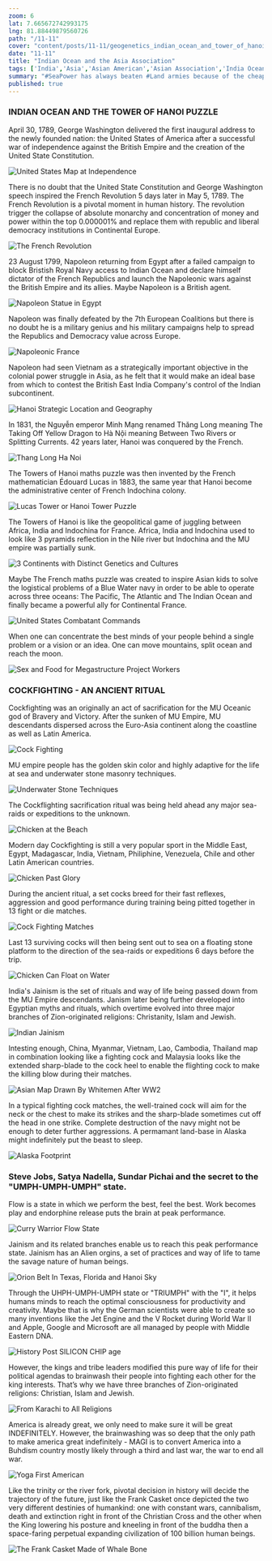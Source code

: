 ```yaml
--- 
zoom: 6  
lat: 7.665672742993175
lng: 81.88449879560726
path: "/11-11"
cover: "content/posts/11-11/geogenetics_indian_ocean_and_tower_of_hanoi_puzzle.png"
date: "11-11"
title: "Indian Ocean and the Asia Association"
tags: ['India','Asia','Asian American','Asian Association','India Ocean','Spykman World','GeoGenetics']  
summary: "#SeaPower has always beaten #Land armies because of the cheaper cost of moving good as well as the flexibility of rivers and ocean highway. Whoever control the #IndianOcean will end up control Euro Asia in 21 century."
published: true
---
```

### INDIAN OCEAN AND THE TOWER OF HANOI PUZZLE

April 30, 1789, George Washington delivered the first inaugural address to the newly founded nation: the United States of America after a successful war of independence against the British Empire and the creation of the United State Constitution. 

![United States Map at Independence](https://storage.googleapis.com/spykman-world/american_independence_territorial.png)

There is no doubt that the United State Constitution and George Washington speech inspired the French Revolution 5 days later in May 5, 1789. The French Revolution is a pivotal moment in human history. The revolution trigger the collapse of absolute monarchy and concentration of money and power within the top 0.000001% and replace them with republic and liberal democracy institutions in Continental Europe.

![The French Revolution](https://storage.googleapis.com/spykman-world/the-french-revolution.png)

23 August 1799, Napoleon returning from Egypt after a failed campaign to block Bristish Royal Navy access to Indian Ocean and declare himself dictator of the French Republics and launch the Napoleonic wars against the British Empire and its allies. Maybe Napoleon is a British agent.

![Napoleon Statue in Egypt](https://storage.googleapis.com/spykman-world/napoleon-secret-statue.png)

Napoleon was finally defeated by the 7th European Coalitions but there is no doubt he is a military genius and his military campaigns help to spread the Republics and Democracy value across Europe.

![Napoleonic France](https://storage.googleapis.com/spykman-world/napoleonic_path_to_moscow.png)

Napoleon had seen Vietnam as a strategically important objective in the colonial power struggle in Asia, as he felt that it would make an ideal base from which to contest the British East India Company's control of the Indian subcontinent. 

![Hanoi Strategic Location and Geography](https://storage.googleapis.com/spykman-world/hanoi_central_of_wetrice_circle.png)

In 1831, the Nguyễn emperor Minh Mạng renamed Thăng Long meaning The Taking Off Yellow Dragon to Hà Nội meaning Between Two Rivers or Splitting Currents. 42 years later, Hanoi was conquered by the French.

![Thang Long Ha Noi](https://storage.googleapis.com/spykman-world/THANGLONG_RED_RIVER_DELTA.png)

The Towers of Hanoi maths puzzle was then invented by the French mathematician Édouard Lucas in 1883, the same year that Hanoi become the administrative center of French Indochina colony. 

![Lucas Tower or Hanoi Tower Puzzle](https://storage.googleapis.com/spykman-world/hanoi_tower_puzzle_in_planet_of_the_apes.png)

The Towers of Hanoi is like the geopolitical game of juggling between Africa, India and Indochina for France. Africa, India and Indochina used to look like 3 pyramids reflection in the Nile river but Indochina and the MU empire was partially sunk. 

![3 Continents with Distinct Genetics and Cultures](https://storage.googleapis.com/spykman-world/three_pyramids_or_towers_of_indian_ocean.png)

Maybe The French maths puzzle was created to inspire Asian kids to solve the logistical problems of a Blue Water navy in order to be able to operate across three oceans: The Pacific, The Atlantic and The Indian Ocean and finally became a powerful ally for Continental France.

![United States Combatant Commands](https://storage.googleapis.com/spykman-world/us_military_combatant_commands.png)

When one can concentrate the best minds of your people behind a single problem or a vision or an idea. One can move mountains, split ocean and reach the moon.

![Sex and Food for Megastructure Project Workers](https://storage.googleapis.com/spykman-world/sex_and_food.png)

### COCKFIGHTING - AN ANCIENT RITUAL

Cockfighting was an originally an act of sacrification for the MU Oceanic god of Bravery and Victory. After the sunken of MU Empire, MU descendants dispersed across the Euro-Asia continent along the coastline as well as Latin America. 

![Cock Fighting](https://storage.googleapis.com/spykman-world/cock_fighting.png)

MU empire people has the golden skin color and highly adaptive for the life at sea and underwater stone masonry techniques.

![Underwater Stone Techniques](https://storage.googleapis.com/spykman-world/underwater_stone_masion_techniques.png)

The Cockflighting sacrification ritual was being held ahead any major sea-raids or expeditions to the unknown.

![Chicken at the Beach](https://storage.googleapis.com/spykman-world/chicken_at_the_beach.png)

Modern day Cockfighting is still a very popular sport in the Middle East, Egypt, Madagascar, India, Vietnam, Philiphine, Venezuela, Chile and other Latin American countries.

![Chicken Past Glory](https://storage.googleapis.com/spykman-world/chicken_was_an_apec_predator.png)

During the ancient ritual, a set cocks breed for their fast reflexes, aggression and good performance during training being pitted together in 13 fight or die matches. 

![Cock Fighting Matches](https://storage.googleapis.com/spykman-world/cock_fight.gif)

Last 13 surviving cocks will then being sent out to sea on a floating stone platform to the direction of the sea-raids or expeditions 6 days before the trip.

![Chicken Can Float on Water](https://storage.googleapis.com/spykman-world/chicken_can_float.gif)

India's Jainism is the set of rituals and way of life being passed down from the MU Empire descendants. Janism later being further developed into Egyptian myths and rituals, which overtime evolved into three major branches of Zion-originated religions: Christanity, Islam and Jewish.

![Indian Jainism](https://storage.googleapis.com/spykman-world/indian_jainism.png)

Intesting enough, China, Myanmar, Vietnam, Lao, Cambodia, Thailand map in combination looking like a fighting cock and Malaysia looks like the extended sharp-blade to the cock heel to enable the flighting cock to make the killing blow during their matches. 

![Asian Map Drawn By Whitemen After WW2](https://storage.googleapis.com/spykman-world/asian_map_drawn_by_whitemen.png)

In a typical fighting cock matches, the well-trained cock will aim for the neck or the chest to make its strikes and the sharp-blade sometimes cut off the head in one strike. Complete destruction of the navy might not be enough to deter further aggressions. A permamant land-base in Alaska might indefinitely put the beast to sleep.

![Alaska Footprint](https://storage.googleapis.com/spykman-world/alaska_foothold_in_american_continent.png)

### Steve Jobs, Satya Nadella, Sundar Pichai and the secret to the "UMPH-UMPH-UMPH" state.

Flow is a state in which we perform the best, feel the best. Work becomes play and endorphine release puts the brain at peak performance. 

![Curry Warrior Flow State](https://storage.googleapis.com/spykman-world/steve_curry.gif)

Jainism and its related branches enable us to reach this peak performance state. Jainism has an Alien orgins, a set of practices and way of life to tame the savage nature of human beings. 

![Orion Belt In Texas, Florida and Hanoi Sky](https://storage.googleapis.com/spykman-world/orion-belt-constants-in-the-sky.png)

Through the UHPH-UMPH-UMPH state or "TRIUMPH" with the "I", it helps humans minds to reach the optimal consciousness for productivity and creativity. Maybe that is why the German scientists were able to create so many inventions like the Jet Engine and the V Rocket during World War II and Apple, Google and Microsoft are all managed by people with Middle Eastern DNA.

![History Post SILICON CHIP age](https://storage.googleapis.com/spykman-world/apple-google-microsoft.png)

However, the kings and tribe leaders modified this pure way of life for their political agendas to brainwash their people into fighting each other for the king interests. That’s why we have three branches of Zion-originated religions: Christian, Islam and Jewish.

![From Karachi to All Religions](https://storage.googleapis.com/spykman-world/from_karachi_to_all_religions.png)

America is already great, we only need to make sure it will be great INDEFINITELY. However, the brainwashing was so deep that the only path to make america great indefinitely - MAGI is to convert America into a Buhdism country mostly likely through a third and last war, the war to end all war.

![Yoga First American](https://storage.googleapis.com/spykman-world/yoga_first_american.png)

Like the trinity or the river fork, pivotal decision in history will decide the trajectory of the future, just like the Frank Casket once depicted the two very different destinies of humankind: one with constant wars, cannibalism, death and extinction right in front of the Christian Cross and the other when the King lowering his posture and kneeling in front of the buddha then a space-faring perpetual expanding civilization of 100 billion human beings. 

![The Frank Casket Made of Whale Bone](https://storage.googleapis.com/spykman-world/frank_casket_made_of_whale_bone.png)

